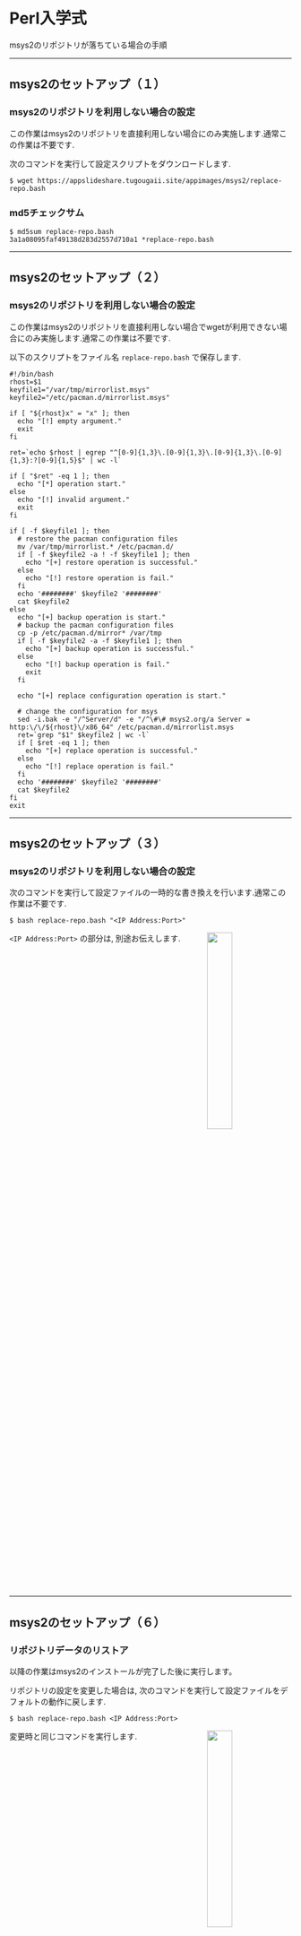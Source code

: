 
# Perl入学式

msys2のリポジトリが落ちている場合の手順

___
## msys2のセットアップ（１）
### msys2のリポジトリを利用しない場合の設定

この作業はmsys2のリポジトリを直接利用しない場合にのみ実施します.通常この作業は不要です.

次のコマンドを実行して設定スクリプトをダウンロードします.

```
$ wget https://appslideshare.tugougaii.site/appimages/msys2/replace-repo.bash
```

### md5チェックサム

```
$ md5sum replace-repo.bash
3a1a08095faf49138d283d2557d710a1 *replace-repo.bash
```

___
## msys2のセットアップ（２）
### msys2のリポジトリを利用しない場合の設定

この作業はmsys2のリポジトリを直接利用しない場合でwgetが利用できない場合にのみ実施します.通常この作業は不要です.

以下のスクリプトをファイル名 `replace-repo.bash` で保存します.

```
#!/bin/bash
rhost=$1
keyfile1="/var/tmp/mirrorlist.msys"
keyfile2="/etc/pacman.d/mirrorlist.msys"

if [ "${rhost}x" = "x" ]; then
  echo "[!] empty argument."
  exit
fi

ret=`echo $rhost | egrep "^[0-9]{1,3}\.[0-9]{1,3}\.[0-9]{1,3}\.[0-9]{1,3}:?[0-9]{1,5}$" | wc -l`

if [ "$ret" -eq 1 ]; then
  echo "[*] operation start."
else
  echo "[!] invalid argument."
  exit
fi

if [ -f $keyfile1 ]; then
  # restore the pacman configuration files
  mv /var/tmp/mirrorlist.* /etc/pacman.d/
  if [ -f $keyfile2 -a ! -f $keyfile1 ]; then
    echo "[+] restore operation is successful."
  else
    echo "[!] restore operation is fail."
  fi
  echo '########' $keyfile2 '########'
  cat $keyfile2
else
  echo "[+] backup operation is start."
  # backup the pacman configuration files
  cp -p /etc/pacman.d/mirror* /var/tmp
  if [ -f $keyfile2 -a -f $keyfile1 ]; then
    echo "[+] backup operation is successful."
  else
    echo "[!] backup operation is fail."
    exit
  fi

  echo "[+] replace configuration operation is start."

  # change the configuration for msys
  sed -i.bak -e "/^Server/d" -e "/^\#\# msys2.org/a Server = http:\/\/${rhost}\/x86_64" /etc/pacman.d/mirrorlist.msys
  ret=`grep "$1" $keyfile2 | wc -l`
  if [ $ret -eq 1 ]; then
    echo "[+] replace operation is successful."
  else
    echo "[!] replace operation is fail."
  fi
  echo '########' $keyfile2 '########'
  cat $keyfile2
fi
exit
```



___
## msys2のセットアップ（３）
### msys2のリポジトリを利用しない場合の設定

次のコマンドを実行して設定ファイルの一時的な書き換えを行います.通常この作業は不要です.

```
$ bash replace-repo.bash "<IP Address:Port>"
```

<img src="image/replace-repo1.png" align='right' style='width: 30%'>

`<IP Address:Port>` の部分は, 別途お伝えします.

<br clear="all">

___
## msys2のセットアップ（６）
### リポジトリデータのリストア

以降の作業はmsys2のインストールが完了した後に実行します。

リポジトリの設定を変更した場合は, 次のコマンドを実行して設定ファイルをデフォルトの動作に戻します.

```
$ bash replace-repo.bash <IP Address:Port>
```

<img src="image/replace-repo2.png" align='right' style='width: 30%'>

変更時と同じコマンドを実行します.

<br clear="all">

___

## 以上でmsys2のリポジトリが利用できない場合の作業は完了です。
